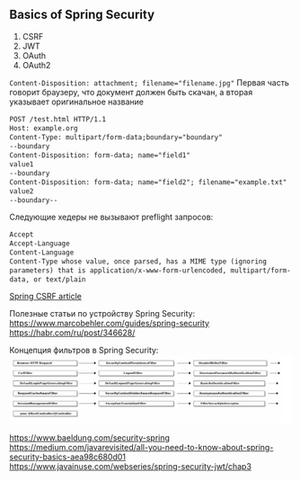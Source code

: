 Basics of Spring Security
--

1. CSRF
2. JWT
3. OAuth
4. OAuth2

`Content-Disposition: attachment; filename="filename.jpg"`
Первая часть говорит браузеру, что документ должен быть скачан, а вторая указывает оригинальное название

```
POST /test.html HTTP/1.1
Host: example.org
Content-Type: multipart/form-data;boundary="boundary"
--boundary
Content-Disposition: form-data; name="field1"
value1
--boundary
Content-Disposition: form-data; name="field2"; filename="example.txt"
value2
--boundary--
```
Следующие хедеры не вызывают preflight запросов:
```
Accept
Accept-Language
Content-Language
Content-Type whose value, once parsed, has a MIME type (ignoring parameters) that is application/x-www-form-urlencoded, multipart/form-data, or text/plain
```
[Spring CSRF article](https://docs.spring.io/spring-security/site/docs/5.0.x/reference/html/csrf.html)

Полезные статьи по устройству Spring Security:
<https://www.marcobehler.com/guides/spring-security>
<https://habr.com/ru/post/346628/>

Концепция фильтров в Spring Security: 
![img.png](img.png)

https://www.baeldung.com/security-spring
https://medium.com/javarevisited/all-you-need-to-know-about-spring-security-basics-aea98c680d01
https://www.javainuse.com/webseries/spring-security-jwt/chap3